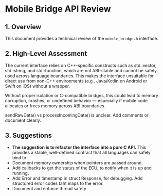 # Mobile Bridge API Review

## 1. Overview

This document provides a technical review of the `mobile_bridge.h` interface.

## 2. High-Level Assessment

The current interface relies on C++-specific constructs such as std::vector, std::string, and std::function, which are not ABI-stable and cannot be safely used across language boundaries. This makes the interface unsuitable for direct use from non-C++ environments (e.g., Java/Kotlin on Android or Swift on iOS) without a wrapper.

Without proper isolation or C-compatible bridges, this could lead to memory corruption, crashes, or undefined behavior — especially if mobile code allocates or frees memory across ABI boundaries.

sendRawData() vs processIncomingData() is unclear. Add comments or document clearly.

## 3. Suggestions
-  **The suggestion is to refactor the interface into a pure C API.** This provides a stable, well-defined contract that all languages can safely bind to.
-  Document memory ownership when pointers are passed around.
-  Add callbacks to get the status of the ECU, to notify when it is up and running.
-  Add Error and timestamp in struct Response, for debugging. Add structured error codes taht maps to the error.
-  Document and enforce thread safety
